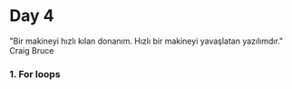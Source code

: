 # Day 4
"Bir makineyi hızlı kılan donanım. Hızlı bir makineyi yavaşlatan yazılımdır." Craig Bruce

### 1. For loops
